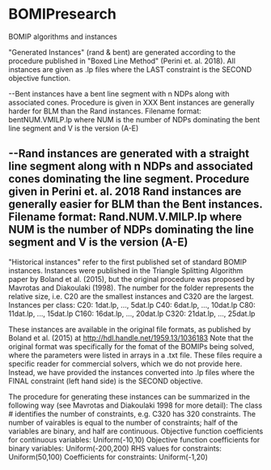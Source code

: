 # BOMIPresearch
BOMIP algorithms and instances

"Generated Instances" (rand & bent) are generated according to the procedure published in "Boxed Line Method" (Perini et. al. 2018).
All instances are given as .lp files where the LAST constraint is the SECOND objective function.

--Bent instances have a bent line segment with n NDPs along with associated cones.
Procedure is given in XXX
Bent instances are generally harder for BLM than the Rand instances.
Filename format: bentNUM.VMILP.lp where NUM is the number of NDPs dominating the bent line segment and V is the version (A-E)

--Rand instances are generated with a straight line segment along with n NDPs and associated cones dominating the line segment. 
Procedure given in Perini et. al. 2018
Rand instances are generally easier for BLM than the Bent instances.
Filename format: Rand.NUM.V.MILP.lp where NUM is the number of NDPs dominating the line segment and V is the version (A-E)
---------------------------------------------------------------------------------------------------------------------------
"Historical instances" refer to the first published set of standard BOMIP instances.
Instances were published in the Triangle Splitting Algorithm paper by Boland et al. (2015),
but the original procedure was proposed by Mavrotas and Diakoulaki (1998).
The number for the folder represents the relative size, i.e. C20 are the smallest instances and C320 are the largest.
Instances per class:
C20: 1dat.lp, ..., 5dat.lp
C40: 6dat.lp, ..., 10dat.lp
C80: 11dat.lp, ..., 15dat.lp
C160: 16dat.lp, ..., 20dat.lp
C320: 21dat.lp, ..., 25dat.lp

These instances are available in the original file formats, as published by Boland et al. (2015) at 
http://hdl.handle.net/1959.13/1036183
Note that the original format was specifically for the fomat of the BOMIPs being solved, where the parameters were listed in arrays in a .txt file.
These files require a specific reader for commercial solvers, which we do not provide here.
Instead, we have provided the instances converted into .lp files where the FINAL constraint (left hand side) is the SECOND objective.

The procedure for generating these instances can be summarized in the following way (see Mavrotas and Diakoulaki 1998 for more detail):
The class # identifies the number of constraints, e.g. C320 has 320 constraints.
The number of vairables is equal to the number of constraints; half of the variables are binary, and half are continuous.
Objective function coefficients for continuous variables: Uniform(-10,10)
Objective function coefficients for binary variables: Uniform(-200,200)
RHS values for constraints: Uniform(50,100)
Coefficients for constraints: Uniform(-1,20)
